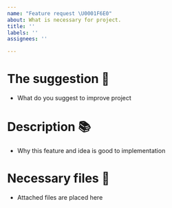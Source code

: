 ```yaml
---
name: "Feature request \U0001F6E0"
about: What is necessary for project.
title: ''
labels: ''
assignees: ''

---
```


# The suggestion 📝

- What do you suggest to improve project

# Description 📚

- Why this feature and idea is good to implementation

# Necessary files 📁

- Attached files are placed here
